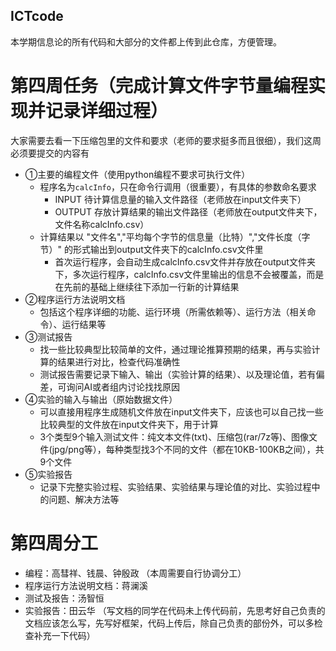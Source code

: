 ## ICTcode
本学期信息论的所有代码和大部分的文件都上传到此仓库，方便管理。


# 第四周任务（完成计算文件字节量编程实现并记录详细过程）
大家需要去看一下压缩包里的文件和要求（老师的要求挺多而且很细），我们这周必须要提交的内容有
- ①主要的编程文件（使用python编程不要求可执行文件）
    - 程序名为`calcInfo`，只在命令行调用（很重要），有具体的参数命名要求
        - INPUT   待计算信息量的输入文件路径（老师放在input文件夹下）
        - OUTPUT  存放计算结果的输出文件路径（老师放在output文件夹下，文件名称calcInfo.csv）
    - 计算结果以 "文件名","平均每个字节的信息量（比特）","文件长度（字节）" 的形式输出到output文件夹下的calcInfo.csv文件里
        - 首次运行程序，会自动生成calcInfo.csv文件并存放在output文件夹下，多次运行程序，calcInfo.csv文件里输出的信息不会被覆盖，而是在先前的基础上继续往下添加一行新的计算结果
- ②程序运行方法说明文档
    - 包括这个程序详细的功能、运行环境（所需依赖等）、运行方法（相关命令）、运行结果等
- ③测试报告
    - 找一些比较典型比较简单的文件，通过理论推算预期的结果，再与实验计算的结果进行对比，检查代码准确性
    - 测试报告需要记录下输入、输出（实验计算的结果）、以及理论值，若有偏差，可询问AI或者组内讨论找找原因
- ④实验的输入与输出（原始数据文件）
    - 可以直接用程序生成随机文件放在input文件夹下，应该也可以自己找一些比较典型的文件放在input文件夹下，用于计算
    - 3个类型9个输入测试文件：纯文本文件(txt)、压缩包(rar/7z等)、图像文件(jpg/png等），每种类型找3个不同的文件（都在10KB-100KB之间），共9个文件
- ⑤实验报告
    - 记录下完整实验过程、实验结果、实验结果与理论值的对比、实验过程中的问题、解决方法等


# 第四周分工
- 编程：高彗祥、钱晨、钟殷政 （本周需要自行协调分工）
- 程序运行方法说明文档：蒋澜溪
- 测试及报告：汤智恒
- 实验报告：田云华
（写文档的同学在代码未上传代码前，先思考好自己负责的文档应该怎么写，先写好框架，代码上传后，除自己负责的部份外，可以多检查补充一下代码）